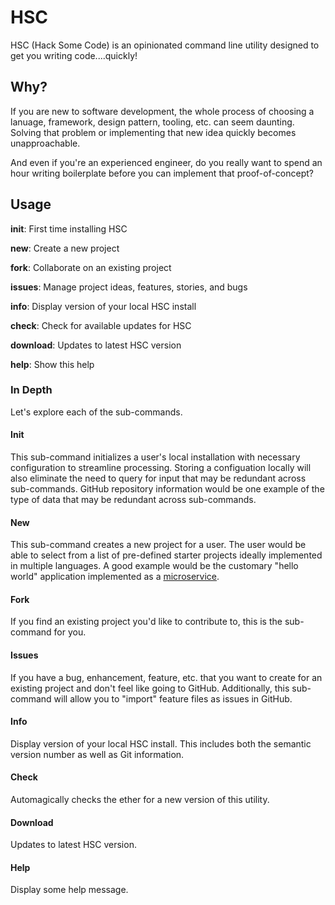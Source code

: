 # HSC

HSC (Hack Some Code) is an opinionated command line utility designed to get you writing code....quickly!

## Why?
If you are new to software development, the whole process of choosing a lanuage, framework, design pattern, tooling, etc. can seem daunting.  Solving that problem or implementing that new idea quickly becomes unapproachable.

And even if you're an experienced engineer, do you really want to spend an hour writing boilerplate before you can implement that proof-of-concept?

## Usage

**init**: First time installing HSC

**new**: Create a new project

**fork**: Collaborate on an existing project

**issues**: Manage project ideas, features, stories, and bugs

**info**: Display version of your local HSC install

**check**: Check for available updates for HSC

**download**: Updates to latest HSC version

**help**: Show this help

### In Depth
Let's explore each of the sub-commands.   

#### Init
This sub-command initializes a user's local installation with necessary configuration to streamline processing.  Storing a configuation locally will also eliminate the need to query for input that may be redundant across sub-commands.  GitHub repository information would be one example of the type of data that may be redundant across sub-commands.

#### New
This sub-command creates a new project for a user.  The user would be able to select from a list of pre-defined starter projects ideally implemented in multiple languages.  A good example would be the customary "hello world" application implemented as a [microservice](http://martinfowler.com/articles/microservices.html).

#### Fork
If you find an existing project you'd like to contribute to, this is the sub-command for you.  

#### Issues
If you have a bug, enhancement, feature, etc. that you want to create for an existing project and don't feel like going to GitHub.  Additionally, this sub-command will allow you to "import" feature files as issues in GitHub. 

#### Info
Display version of your local HSC install.  This includes both the semantic version number as well as Git information.

#### Check
Automagically checks the ether for a new version of this utility.

#### Download
Updates to latest HSC version.

#### Help
Display some help message.

